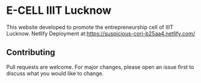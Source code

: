 # E-CELL IIIT Lucknow
This website developed to promote the entrepreneurship cell of IIIT Lucknow.
Netlify Deployment at:https://suspicious-cori-b25aa4.netlify.com/
## Contributing
Pull requests are welcome. For major changes, please open an issue first to discuss what you would like to change.
